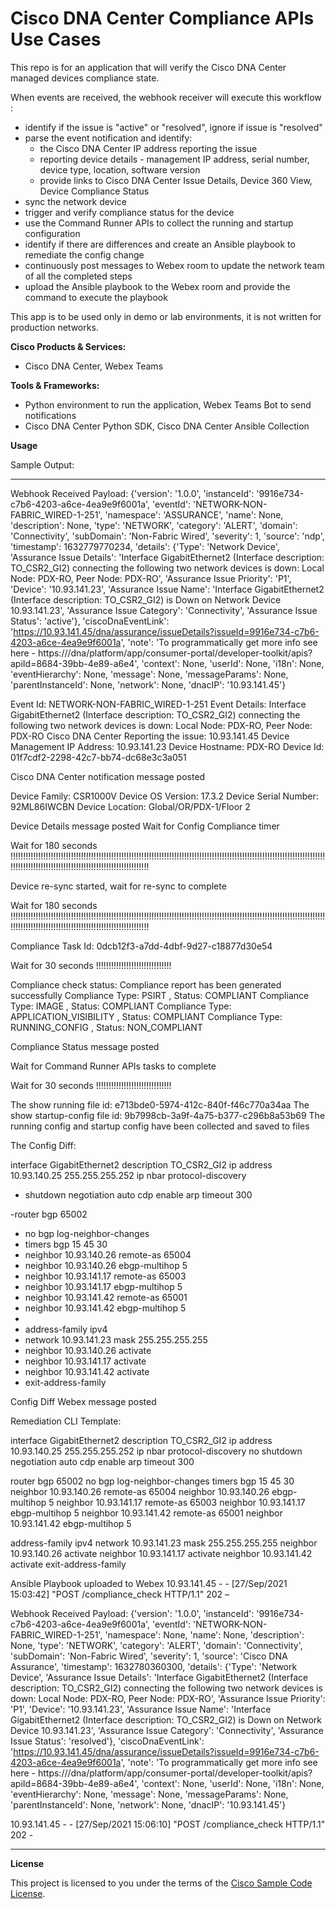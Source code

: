 
# Cisco DNA Center Compliance APIs Use Cases


This repo is for an application that will verify the Cisco DNA Center managed devices compliance state.

When events are received, the webhook receiver will execute this workflow :
- identify if the issue is "active" or "resolved", ignore if issue is "resolved"
- parse the event notification and identify:
    - the Cisco DNA Center IP address reporting the issue
    - reporting device details - management IP address, serial number, device type, location, software version
    - provide links to Cisco DNA Center Issue Details, Device 360 View, Device Compliance Status
- sync the network device
- trigger and verify compliance status for the device
- use the Command Runner APIs to collect the running and startup configuration
- identify if there are differences and create an Ansible playbook to remediate the config change
- continuously post messages to Webex room to update the network team of all the completed steps
- upload the Ansible playbook to the Webex room and provide the command to execute the playbook

This app is to be used only in demo or lab environments, it is not written for production networks.


**Cisco Products & Services:**

- Cisco DNA Center, Webex Teams

**Tools & Frameworks:**

- Python environment to run the application, Webex Teams Bot to send notifications
- Cisco DNA Center Python SDK, Cisco DNA Center Ansible Collection

**Usage**

Sample Output:

-------

Webhook Received
Payload:
{'version': '1.0.0', 'instanceId': '9916e734-c7b6-4203-a6ce-4ea9e9f6001a', 'eventId': 'NETWORK-NON-FABRIC_WIRED-1-251', 'namespace': 'ASSURANCE', 'name': None, 'description': None, 'type': 'NETWORK', 'category': 'ALERT', 'domain': 'Connectivity', 'subDomain': 'Non-Fabric Wired', 'severity': 1, 'source': 'ndp', 'timestamp': 1632779770234, 'details': {'Type': 'Network Device', 'Assurance Issue Details': 'Interface GigabitEthernet2 (Interface description: TO_CSR2_GI2) connecting the following two network devices is down: Local Node: PDX-RO, Peer Node: PDX-RO', 'Assurance Issue Priority': 'P1', 'Device': '10.93.141.23', 'Assurance Issue Name': 'Interface GigabitEthernet2 (Interface description: TO_CSR2_GI2) is Down on Network Device 10.93.141.23', 'Assurance Issue Category': 'Connectivity', 'Assurance Issue Status': 'active'}, 'ciscoDnaEventLink': 'https://10.93.141.45/dna/assurance/issueDetails?issueId=9916e734-c7b6-4203-a6ce-4ea9e9f6001a', 'note': 'To programmatically get more info see here - https://<ip-address>/dna/platform/app/consumer-portal/developer-toolkit/apis?apiId=8684-39bb-4e89-a6e4', 'context': None, 'userId': None, 'i18n': None, 'eventHierarchy': None, 'message': None, 'messageParams': None, 'parentInstanceId': None, 'network': None, 'dnacIP': '10.93.141.45'}


Event Id: NETWORK-NON-FABRIC_WIRED-1-251
Event Details: Interface GigabitEthernet2 (Interface description: TO_CSR2_GI2) connecting the following two network devices is down: Local Node: PDX-RO, Peer Node: PDX-RO
Cisco DNA Center Reporting the issue: 10.93.141.45
Device Management IP Address: 10.93.141.23
Device Hostname: PDX-RO
Device Id: 01f7cdf2-2298-42c7-bb74-dc68e3c3a051

Cisco DNA Center notification message posted

Device Family: CSR1000V
Device OS Version: 17.3.2
Device Serial Number: 92ML86IWCBN
Device Location: Global/OR/PDX-1/Floor 2

Device Details message posted
Wait for Config Compliance timer

Wait for 180 seconds
!!!!!!!!!!!!!!!!!!!!!!!!!!!!!!!!!!!!!!!!!!!!!!!!!!!!!!!!!!!!!!!!!!!!!!!!!!!!!!!!!!!!!!!!!!!!!!!!!!!!!!!!!!!!!!!!!!!!!!!!!!!!!!!!!!!!!!!!!!!!!!!!!!!!!!!!!!!!!!!!!!!!!!!!!!!!!!!!!!!!

Device re-sync started, wait for re-sync to complete

Wait for 180 seconds
!!!!!!!!!!!!!!!!!!!!!!!!!!!!!!!!!!!!!!!!!!!!!!!!!!!!!!!!!!!!!!!!!!!!!!!!!!!!!!!!!!!!!!!!!!!!!!!!!!!!!!!!!!!!!!!!!!!!!!!!!!!!!!!!!!!!!!!!!!!!!!!!!!!!!!!!!!!!!!!!!!!!!!!!!!!!!!!!!!!!

Compliance Task Id: 0dcb12f3-a7dd-4dbf-9d27-c18877d30e54

Wait for 30 seconds
!!!!!!!!!!!!!!!!!!!!!!!!!!!!!!

Compliance check status: Compliance report has been generated successfully
Compliance Type: PSIRT , Status: COMPLIANT
Compliance Type: IMAGE , Status: COMPLIANT
Compliance Type: APPLICATION_VISIBILITY , Status: COMPLIANT
Compliance Type: RUNNING_CONFIG , Status: NON_COMPLIANT

Compliance Status message posted

Wait for Command Runner APIs tasks to complete

Wait for 30 seconds
!!!!!!!!!!!!!!!!!!!!!!!!!!!!!!

The show running file id: e713bde0-5974-412c-840f-f46c770a34aa
The show startup-config file id: 9b7998cb-3a9f-4a75-b377-c296b8a53b69
The running config and startup config have been collected and saved to files


The Config Diff:
 
 interface GigabitEthernet2
  description TO_CSR2_GI2
  ip address 10.93.140.25 255.255.255.252
  ip nbar protocol-discovery
+ shutdown
  negotiation auto
  cdp enable
  arp timeout 300
 
-router bgp 65002
- no bgp log-neighbor-changes
- timers bgp 15 45 30
- neighbor 10.93.140.26 remote-as 65004
- neighbor 10.93.140.26 ebgp-multihop 5
- neighbor 10.93.141.17 remote-as 65003
- neighbor 10.93.141.17 ebgp-multihop 5
- neighbor 10.93.141.42 remote-as 65001
- neighbor 10.93.141.42 ebgp-multihop 5
-
- address-family ipv4
-  network 10.93.141.23 mask 255.255.255.255
-  neighbor 10.93.140.26 activate
-  neighbor 10.93.141.17 activate
-  neighbor 10.93.141.42 activate
- exit-address-family


Config Diff Webex message posted

Remediation CLI Template:
 
 interface GigabitEthernet2
  description TO_CSR2_GI2
  ip address 10.93.140.25 255.255.255.252
  ip nbar protocol-discovery
no shutdown
  negotiation auto
  cdp enable
  arp timeout 300
 
router bgp 65002
 no bgp log-neighbor-changes
 timers bgp 15 45 30
 neighbor 10.93.140.26 remote-as 65004
 neighbor 10.93.140.26 ebgp-multihop 5
 neighbor 10.93.141.17 remote-as 65003
 neighbor 10.93.141.17 ebgp-multihop 5
 neighbor 10.93.141.42 remote-as 65001
 neighbor 10.93.141.42 ebgp-multihop 5
 
 address-family ipv4
  network 10.93.141.23 mask 255.255.255.255
  neighbor 10.93.140.26 activate
  neighbor 10.93.141.17 activate
  neighbor 10.93.141.42 activate
 exit-address-family


Ansible Playbook uploaded to Webex
10.93.141.45 - - [27/Sep/2021 15:03:42] "POST /compliance_check HTTP/1.1" 202 –

Webhook Received
Payload:
{'version': '1.0.0', 'instanceId': '9916e734-c7b6-4203-a6ce-4ea9e9f6001a', 'eventId': 'NETWORK-NON-FABRIC_WIRED-1-251', 'namespace': None, 'name': None, 'description': None, 'type': 'NETWORK', 'category': 'ALERT', 'domain': 'Connectivity', 'subDomain': 'Non-Fabric Wired', 'severity': 1, 'source': 'Cisco DNA Assurance', 'timestamp': 1632780360300, 'details': {'Type': 'Network Device', 'Assurance Issue Details': 'Interface GigabitEthernet2 (Interface description: TO_CSR2_GI2) connecting the following two network devices is down: Local Node: PDX-RO, Peer Node: PDX-RO', 'Assurance Issue Priority': 'P1', 'Device': '10.93.141.23', 'Assurance Issue Name': 'Interface GigabitEthernet2 (Interface description: TO_CSR2_GI2) is Down on Network Device 10.93.141.23', 'Assurance Issue Category': 'Connectivity', 'Assurance Issue Status': 'resolved'}, 'ciscoDnaEventLink': 'https://10.93.141.45/dna/assurance/issueDetails?issueId=9916e734-c7b6-4203-a6ce-4ea9e9f6001a', 'note': 'To programmatically get more info see here - https://<ip-address>/dna/platform/app/consumer-portal/developer-toolkit/apis?apiId=8684-39bb-4e89-a6e4', 'context': None, 'userId': None, 'i18n': None, 'eventHierarchy': None, 'message': None, 'messageParams': None, 'parentInstanceId': None, 'network': None, 'dnacIP': '10.93.141.45'}

10.93.141.45 - - [27/Sep/2021 15:06:10] "POST /compliance_check HTTP/1.1" 202 -


-------


**License**

This project is licensed to you under the terms of the [Cisco Sample Code License](./LICENSE).


